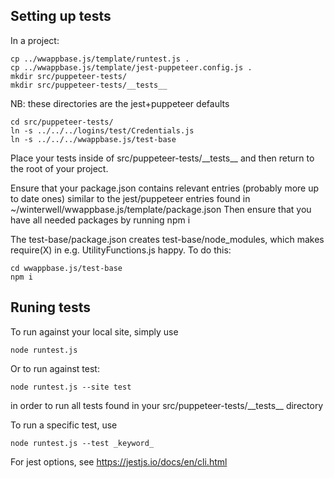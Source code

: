 
## Setting up tests

In a project:

	cp ../wwappbase.js/template/runtest.js .
	cp ../wwappbase.js/template/jest-puppeteer.config.js .
	mkdir src/puppeteer-tests/
	mkdir src/puppeteer-tests/__tests__

NB: these directories are the jest+puppeteer defaults

	cd src/puppeteer-tests/
	ln -s ../../../logins/test/Credentials.js
	ln -s ../../../wwappbase.js/test-base

Place your tests inside of src/puppeteer-tests/\_\_tests\_\_  and then return to the root of your project.

Ensure that your package.json contains relevant entries (probably more up to date ones) similar to 
the jest/puppeteer entries found in ~/winterwell/wwappbase.js/template/package.json
Then ensure that you have all needed packages by running npm i

The test-base/package.json creates test-base/node_modules, which makes require(X) in e.g. UtilityFunctions.js happy.
To do this:

	cd wwappbase.js/test-base
	npm i

## Runing tests

To run against your local site, simply use

	node runtest.js

Or to run against test:

	node runtest.js --site test

in order to run all tests found in your src/puppeteer-tests/\_\_tests\_\_ directory

To run a specific test, use

	node runtest.js --test _keyword_

For jest options, see https://jestjs.io/docs/en/cli.html

